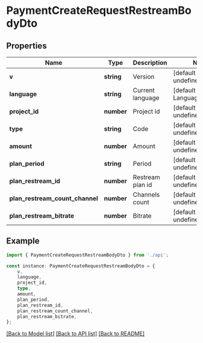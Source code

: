 # PaymentCreateRequestRestreamBodyDto


## Properties

Name | Type | Description | Notes
------------ | ------------- | ------------- | -------------
**v** | **string** | Version | [default to undefined]
**language** | **string** | Current language | [default to LanguageEnum_En]
**project_id** | **number** | Project id | [default to undefined]
**type** | **string** | Code | [default to undefined]
**amount** | **number** | Amount | [default to undefined]
**plan_period** | **string** | Period | [default to undefined]
**plan_restream_id** | **number** | Restream plan id | [default to undefined]
**plan_restream_count_channel** | **number** | Channels count | [default to undefined]
**plan_restream_bitrate** | **number** | Bitrate | [default to undefined]

## Example

```typescript
import { PaymentCreateRequestRestreamBodyDto } from './api';

const instance: PaymentCreateRequestRestreamBodyDto = {
    v,
    language,
    project_id,
    type,
    amount,
    plan_period,
    plan_restream_id,
    plan_restream_count_channel,
    plan_restream_bitrate,
};
```

[[Back to Model list]](../README.md#documentation-for-models) [[Back to API list]](../README.md#documentation-for-api-endpoints) [[Back to README]](../README.md)
